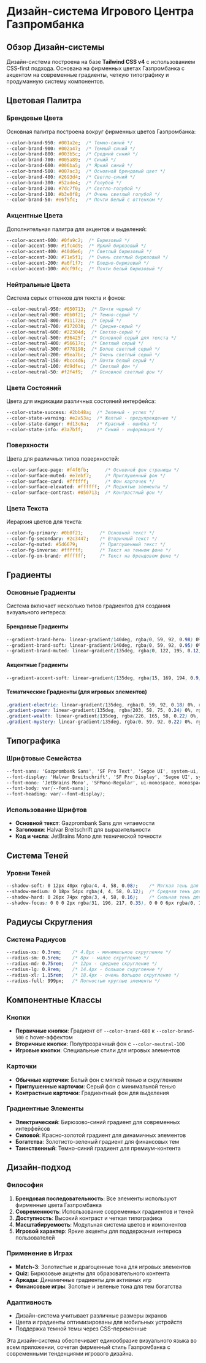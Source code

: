 # Дизайн-система Игрового Центра Газпромбанка

## Обзор Дизайн-системы

Дизайн-система построена на базе **Tailwind CSS v4** с использованием CSS-first подхода. Основана на фирменных цветах Газпромбанка с акцентом на современные градиенты, четкую типографику и продуманную систему компонентов.

## Цветовая Палитра

### Брендовые Цвета
Основная палитра построена вокруг фирменных цветов Газпромбанка:

```css
--color-brand-950: #001a2e;  /* Темно-синий */
--color-brand-900: #002a47;  /* Темный синий */
--color-brand-800: #003b5c;  /* Средний синий */
--color-brand-700: #005a89;  /* Синий */
--color-brand-600: #006ba5;  /* Яркий синий */
--color-brand-500: #007ac3;  /* Основной брендовый цвет */
--color-brand-400: #2693d4;  /* Светло-синий */
--color-brand-300: #52ade4;  /* Голубой */
--color-brand-200: #7dc7f0;  /* Светло-голубой */
--color-brand-100: #b3e0f8;  /* Очень светлый голубой */
--color-brand-50: #e6f5fc;   /* Почти белый с оттенком */
```

### Акцентные Цвета
Дополнительная палитра для акцентов и выделений:

```css
--color-accent-600: #0fa9c2;  /* Бирюзовый */
--color-accent-500: #1fc4d9;  /* Яркий бирюзовый */
--color-accent-400: #40d6e6;  /* Светлый бирюзовый */
--color-accent-300: #71e5f1;  /* Очень светлый бирюзовый */
--color-accent-200: #a6f1f7;  /* Бледно-бирюзовый */
--color-accent-100: #dcf9fc;  /* Почти белый бирюзовый */
```

### Нейтральные Цвета
Система серых оттенков для текста и фонов:

```css
--color-neutral-950: #050713;  /* Почти черный */
--color-neutral-900: #0b0f21;  /* Темно-серый */
--color-neutral-800: #11172e;  /* Серый */
--color-neutral-700: #172038;  /* Средне-серый */
--color-neutral-600: #22304d;  /* Светло-серый */
--color-neutral-500: #36425f;  /* Основной серый для текста */
--color-neutral-400: #56617c;  /* Светлый серый */
--color-neutral-300: #778198;  /* Более светлый серый */
--color-neutral-200: #9ea7bc;  /* Очень светлый серый */
--color-neutral-150: #bcc4d6;  /* Почти белый серый */
--color-neutral-100: #d9dfec;  /* Светлый фон */
--color-neutral-50: #f2f4f9;   /* Основной светлый фон */
```

### Цвета Состояний
Цвета для индикации различных состояний интерфейса:

```css
--color-state-success: #2bb48a;  /* Зеленый - успех */
--color-state-warning: #e2a53a;  /* Желтый - предупреждение */
--color-state-danger: #d13c6a;   /* Красный - ошибка */
--color-state-info: #3a7bff;     /* Синий - информация */
```

### Поверхности
Цвета для различных типов поверхностей:

```css
--color-surface-page: #f4f6fb;      /* Основной фон страницы */
--color-surface-muted: #e7ebf7;     /* Приглушенный фон */
--color-surface-card: #ffffff;      /* Фон карточек */
--color-surface-elevated: #ffffff;  /* Поднятые элементы */
--color-surface-contrast: #050713;  /* Контрастный фон */
```

### Цвета Текста
Иерархия цветов для текста:

```css
--color-fg-primary: #0b0f21;      /* Основной текст */
--color-fg-secondary: #2c3447;    /* Вторичный текст */
--color-fg-muted: #5d6679;        /* Приглушенный текст */
--color-fg-inverse: #ffffff;      /* Текст на темном фоне */
--color-fg-on-brand: #ffffff;     /* Текст на брендовом фоне */
```

## Градиенты

### Основные Градиенты
Система включает несколько типов градиентов для создания визуального интереса:

#### Брендовые Градиенты
```css
--gradient-brand-hero: linear-gradient(140deg, rgba(0, 59, 92, 0.98) 0%, rgba(0, 122, 195, 0.94) 65%, rgba(64, 214, 230, 0.42) 100%);
--gradient-brand-soft: linear-gradient(140deg, rgba(0, 59, 92, 0.95) 0%, rgba(0, 122, 195, 0.92) 60%, rgba(0, 122, 195, 0.88) 100%);
--gradient-brand-muted: linear-gradient(135deg, rgba(0, 122, 195, 0.12) 0%, rgba(0, 122, 195, 0.04) 100%);
```

#### Акцентные Градиенты
```css
--gradient-accent-soft: linear-gradient(135deg, rgba(15, 169, 194, 0.9) 0%, rgba(31, 196, 217, 0.88) 100%);
```

#### Тематические Градиенты (для игровых элементов)
```css
.gradient-electric: linear-gradient(135deg, rgba(0, 59, 92, 0.18) 0%, rgba(31, 196, 217, 0.14) 100%);
.gradient-power: linear-gradient(135deg, rgba(203, 58, 75, 0.24) 0%, rgba(215, 139, 44, 0.18) 100%);
.gradient-wealth: linear-gradient(135deg, rgba(226, 165, 58, 0.22) 0%, rgba(43, 180, 138, 0.2) 100%);
.gradient-mystery: linear-gradient(135deg, rgba(0, 59, 92, 0.22) 0%, rgba(5, 7, 19, 0.34) 100%);
```

## Типографика

### Шрифтовые Семейства
```css
--font-sans: 'Gazprombank Sans', 'SF Pro Text', 'Segoe UI', system-ui, sans-serif;
--font-display: 'Halvar Breitschrift', 'SF Pro Display', 'Segoe UI', system-ui, sans-serif;
--font-mono: 'JetBrains Mono', 'SFMono-Regular', ui-monospace, monospace;
--font-body: var(--font-sans);
--font-heading: var(--font-display);
```

### Использование Шрифтов
- **Основной текст**: Gazprombank Sans для читаемости
- **Заголовки**: Halvar Breitschrift для выразительности
- **Код и числа**: JetBrains Mono для технической точности

## Система Теней

### Уровни Теней
```css
--shadow-soft: 0 12px 40px rgba(4, 4, 58, 0.08);    /* Мягкая тень для карточек */
--shadow-medium: 0 18px 54px rgba(4, 4, 58, 0.12);  /* Средняя тень для модалов */
--shadow-hard: 0 26px 74px rgba(3, 4, 58, 0.16);    /* Сильная тень для оверлеев */
--shadow-focus: 0 0 0 2px rgba(31, 196, 217, 0.35), 0 0 0 6px rgba(0, 122, 195, 0.22); /* Фокусное кольцо */
```

## Радиусы Скругления

### Система Радиусов
```css
--radius-xs: 0.3rem;    /* 4.8px - минимальное скругление */
--radius-sm: 0.5rem;    /* 8px - малое скругление */
--radius-md: 0.75rem;   /* 12px - среднее скругление */
--radius-lg: 0.9rem;    /* 14.4px - большое скругление */
--radius-xl: 1.15rem;   /* 18.4px - очень большое скругление */
--radius-full: 999px;   /* Полностью круглые элементы */
```

## Компонентные Классы

### Кнопки
- **Первичные кнопки**: Градиент от `--color-brand-600` к `--color-brand-500` с hover-эффектом
- **Вторичные кнопки**: Полупрозрачный фон с `--color-neutral-100`
- **Игровые кнопки**: Специальные стили для игровых элементов

### Карточки
- **Обычные карточки**: Белый фон с мягкой тенью и скруглением
- **Приглушенные карточки**: Серый фон с минимальной тенью
- **Контрастные карточки**: Градиентный фон для выделения

### Градиентные Элементы
- **Электрический**: Бирюзово-синий градиент для современных интерфейсов
- **Силовой**: Красно-золотой градиент для динамичных элементов
- **Богатства**: Золотисто-зеленый градиент для финансовых тем
- **Таинственный**: Темно-синий градиент для премиум-контента

## Дизайн-подход

### Философия
1. **Брендовая последовательность**: Все элементы используют фирменные цвета Газпромбанка
2. **Современность**: Использование современных градиентов и теней
3. **Доступность**: Высокий контраст и четкая типографика
4. **Масштабируемость**: Модульная система цветов и компонентов
5. **Игровой характер**: Яркие акценты для поддержания интереса пользователей

### Применение в Играх
- **Match-3**: Золотистые и драгоценные тона для игровых элементов
- **Quiz**: Бирюзовые акценты для образовательного контента
- **Аркады**: Динамичные градиенты для активных игр
- **Финансовые игры**: Золотые и зеленые тона для тем богатства

### Адаптивность
- Дизайн-система учитывает различные размеры экранов
- Цвета и градиенты оптимизированы для мобильных устройств
- Поддержка темной темы через CSS-переменные

Эта дизайн-система обеспечивает единообразие визуального языка во всем приложении, сочетая фирменный стиль Газпромбанка с современными тенденциями игрового дизайна.
